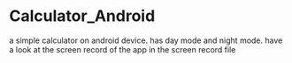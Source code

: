 # Calculator_Android
a simple calculator on android device.
has day mode and night mode.
have a look at the screen record of the app in the screen record file
